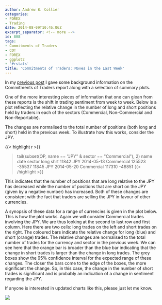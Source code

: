 ```yaml
---
author: Andrew B. Collier
categories:
- FOREX
- Trading
date: 2014-08-09T10:46:06Z
excerpt_separator: <!-- more -->
id: 808
tags:
- Commitments of Traders
- COT
- FOREX
- ggplot2
- '#rstats'
title: 'Commitments of Traders: Moves in the Last Week'
---
```


In my [previous post](http://www.exegetic.biz/blog/2014/05/what-can-we-learn-from-the-commitments-of-traders-report/) I gave some background information on the Commitments of Traders report along with a selection of summary plots.

<!--more-->

One of the more interesting pieces of information that one can glean from these reports is the shift in trading sentiment from week to week. Below is a plot reflecting the relative change in the number of long and short positions held by traders in each of the sectors (Commercial, Non-Commercial and Non-Reportable).

The changes are normalised to the total number of positions (both long and short) held in the previous week. To illustrate how this works, consider the JPY.

{{< highlight r >}}
> tail(subset(OP, name == "JPY" & sector == "Commercial"), 2)
      name       date     sector   long   shrt
11842  JPY 2014-05-13 Commercial 125523 -35537
11845  JPY 2014-05-20 Commercial 117310 -48851
{{< /highlight >}}

This indicates that the number of positions that are long relative to the JPY has decreased while the number of positions that are short on the JPY (given by a negative number) has increased. Both of these changes are consistent with the fact that traders are selling the JPY in favour of other currencies.

A synopsis of these data for a range of currencies is given in the plot below. This is how the plot works. Again we will consider Commercial trades involving the JPY. We are thus looking at the second to last row and first column. Here there are two cells: long trades on the left and short trades on the right. The coloured bars indicate the relative change for long (blue) and short (orange) trades. The relative changes are normalised to the total number of trades for the currency and sector in the previous week. We can see here that the orange bar is broader than the blue bar indicating that the change in short trades is larger than the change in long trades. The grey boxes show the 95% confidence interval for the expected range of these changes. The closer the bars come to the edge of the boxes, the more significant the change. So, in this case, the change in the number of short trades is significant and is probably an indication of a change in sentiment regarding the JPY.

If anyone is interested in updated charts like this, please just let me know.

<img src="/img/2014/05/140520-weekly-change.png">
